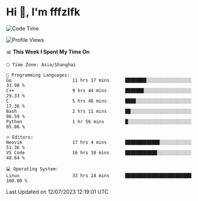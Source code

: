 # Hi 👋, I'm fffzlfk

<!--START_SECTION:waka-->
![Code Time](http://img.shields.io/badge/Code%20Time-296%20hrs%2054%20mins-blue)

![Profile Views](http://img.shields.io/badge/Profile%20Views-0-blue)

📊 **This Week I Spent My Time On** 

```text
🕑︎ Time Zone: Asia/Shanghai

💬 Programming Languages: 
Go                       11 hrs 17 mins      ████████░░░░░░░░░░░░░░░░░   33.98 % 
C++                      9 hrs 44 mins       ███████░░░░░░░░░░░░░░░░░░   29.33 % 
C                        5 hrs 46 mins       ████░░░░░░░░░░░░░░░░░░░░░   17.36 % 
Bash                     2 hrs 11 mins       ██░░░░░░░░░░░░░░░░░░░░░░░   06.59 % 
Python                   1 hr 56 mins        █░░░░░░░░░░░░░░░░░░░░░░░░   05.86 % 

🔥 Editors: 
Neovim                   17 hrs 4 mins       █████████████░░░░░░░░░░░░   51.36 % 
VS Code                  16 hrs 10 mins      ████████████░░░░░░░░░░░░░   48.64 % 

💻 Operating System: 
Linux                    33 hrs 14 mins      █████████████████████████   100.00 % 
```


 Last Updated on 12/07/2023 12:19:01 UTC
<!--END_SECTION:waka-->
